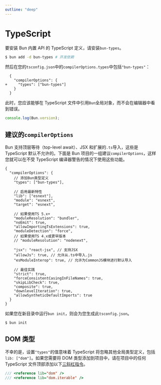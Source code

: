 ```yaml
---
outline: "deep"
---
```


# TypeScript

要安装 Bun 内置 API 的 TypeScript 定义，请安装`bun-types`。

```sh
$ bun add -d bun-types # 开发依赖
```

然后在您的`tsconfig.json`中的`compilerOptions.types`中包括`"bun-types"`：

```json-diff
  {
    "compilerOptions": {
+     "types": ["bun-types"]
    }
  }
```

此时，您应该能够在 TypeScript 文件中引用`Bun`全局对象，而不会在编辑器中看到错误。

```ts
console.log(Bun.version);
```

## 建议的`compilerOptions`

Bun 支持顶层等待（top-level await）、JSX 和扩展的`.ts`导入，这些是 TypeScript 默认不允许的。下面是 Bun 项目的一组建议`compilerOptions`，这样您就可以在不受 TypeScript 编译器警告的情况下使用这些功能。

```jsonc
{
  "compilerOptions": {
    // 添加Bun类型定义
    "types": ["bun-types"],

    // 启用最新特性
    "lib": ["esnext"],
    "module": "esnext",
    "target": "esnext",

    // 如果使用TS 5.x+
    "moduleResolution": "bundler",
    "noEmit": true,
    "allowImportingTsExtensions": true,
    "moduleDetection": "force",
    // 如果使用TS 4.x或更早版本
    // "moduleResolution": "nodenext",

    "jsx": "react-jsx", // 支持JSX
    "allowJs": true, // 允许从.ts中导入.js
    "esModuleInterop": true, // 允许为CommonJS模块进行默认导入

    // 最佳实践
    "strict": true,
    "forceConsistentCasingInFileNames": true,
    "skipLibCheck": true,
    "composite": true,
    "downlevelIteration": true,
    "allowSyntheticDefaultImports": true
  }
}
```

如果您在新目录中运行`bun init`，则会为您生成此`tsconfig.json`。

```sh
$ bun init
```

## DOM 类型

不幸的是，设置`"types"`的值意味着 TypeScript 将忽略其他全局类型定义，包括`lib: ["dom"]`。如果您需要将 DOM 类型添加到项目中，请在项目中的任何 TypeScript 文件顶部添加以下[三斜杠指令](https://www.typescriptlang.org/docs/handbook/triple-slash-directives.html)。

```ts
/// <reference lib="dom" />
/// <reference lib="dom.iterable" />
```
